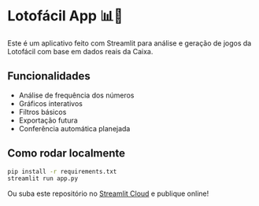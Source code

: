 # Lotofácil App 📊🎯

Este é um aplicativo feito com Streamlit para análise e geração de jogos da Lotofácil com base em dados reais da Caixa.

## Funcionalidades
- Análise de frequência dos números
- Gráficos interativos
- Filtros básicos
- Exportação futura
- Conferência automática planejada

## Como rodar localmente
```bash
pip install -r requirements.txt
streamlit run app.py
```

Ou suba este repositório no [Streamlit Cloud](https://streamlit.io/cloud) e publique online!